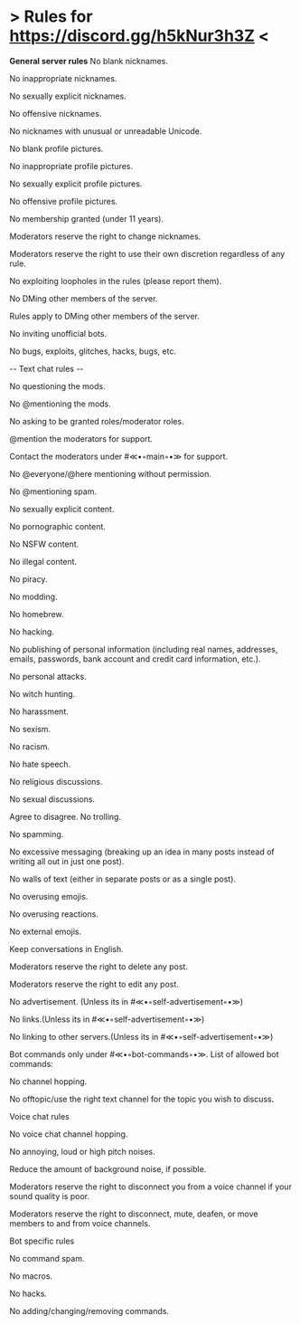 # __> Rules for https://discord.gg/h5kNur3h3Z <__


__General server rules__
No blank nicknames.

No inappropriate nicknames.

No sexually explicit nicknames.

No offensive nicknames.

No nicknames with unusual or unreadable Unicode.

No blank profile pictures.

No inappropriate profile pictures.

No sexually explicit profile pictures.

No offensive profile pictures.

No membership granted (under 11 years).

Moderators reserve the right to change nicknames.

Moderators reserve the right to use their own discretion regardless of any rule.

No exploiting loopholes in the rules (please report them).

No DMing other members of the server.

Rules apply to DMing other members of the server.

No inviting unofficial bots.

No bugs, exploits, glitches, hacks, bugs, etc.

-- Text chat rules --

No questioning the mods.

No @mentioning the mods.

No asking to be granted roles/moderator roles.

@mention the moderators for support.

Contact the moderators under #≪•◦main◦•≫ for support.

No @everyone/@here mentioning without permission.

No @mentioning spam.

No sexually explicit content.

No pornographic content.

No NSFW content.

No illegal content.

No piracy.

No modding.

No homebrew.

No hacking.

No publishing of personal information (including real names, addresses, emails, passwords, bank account and credit card information, etc.).

No personal attacks.

No witch hunting.

No harassment.

No sexism.

No racism.

No hate speech.

No religious discussions.

No sexual discussions.

Agree to disagree.
No trolling.

No spamming.

No excessive messaging (breaking up an idea in many posts instead of writing all out in just one post).

No walls of text (either in separate posts or as a single post).

No overusing emojis.

No overusing reactions.

No external emojis.

Keep conversations in English. 

Moderators reserve the right to delete any post.

Moderators reserve the right to edit any post.

No advertisement. (Unless its in #≪•◦self-advertisement◦•≫)

No links.(Unless its in #≪•◦self-advertisement◦•≫)

No linking to other servers.(Unless its in #≪•◦self-advertisement◦•≫)

Bot commands only under #≪•◦bot-commands◦•≫.
List of allowed bot commands:

No channel hopping.

No offtopic/use the right text channel for the topic you wish to discuss.

Voice chat rules

No voice chat channel hopping.

No annoying, loud or high pitch noises.

Reduce the amount of background noise, if possible.

Moderators reserve the right to disconnect you from a voice channel if your sound quality is poor.

Moderators reserve the right to disconnect, mute, deafen, or move members to and from voice channels.

Bot specific rules

No command spam.

No macros.

No hacks.

No adding/changing/removing commands.
